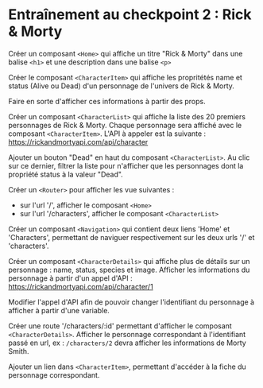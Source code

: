 # Entraînement au checkpoint 2 : Rick & Morty

Créer un composant `<Home>` qui affiche un titre "Rick & Morty" dans une balise `<h1>` et une description dans une balise `<p>`

Créer le composant `<CharacterItem>` qui affiche les propritétés name et status (Alive ou Dead) d'un personnage de l'univers de Rick & Morty.

Faire en sorte d'afficher ces informations à partir des props.

Créer un composant `<CharacterList>` qui affiche la liste des 20 premiers personnages de Rick & Morty.
Chaque personnage sera affiché avec le composant `<CharacterItem>`.
L'API à appeler est la suivante : https://rickandmortyapi.com/api/character

Ajouter un bouton "Dead" en haut du composant `<CharacterList>`.
Au clic sur ce dernier, filtrer la liste pour n'afficher que les personnages dont la propriété status à la valeur "Dead".

Créer un `<Router>` pour afficher les vue suivantes :
- sur l'url '/', afficher le composant `<Home>`
- sur l'url '/characters', afficher le composant `<CharacterList>`

Créer un composant `<Navigation>` qui contient deux liens 'Home' et 'Characters', permettant de naviguer respectivement sur les deux urls '/' et 'characters'.

Créer un composant `<CharacterDetails>` qui affiche plus de détails sur un personnage : name, status, species et image.
Afficher les informations du personnage à partir d'un appel d'API : https://rickandmortyapi.com/api/character/1

Modifier l'appel d'API afin de pouvoir changer l'identifiant du personnage à afficher à partir d'une variable.

Créer une route '/characters/:id' permettant d'afficher le composant `<CharacterDetails>`.
Afficher le personnage correspondant à l'identifiant passé en url, ex : `/characters/2` devra afficher les informations de Morty Smith.

Ajouter un lien dans `<CharacterItem>`, permettant d'accéder à la fiche du personnage correspondant.
